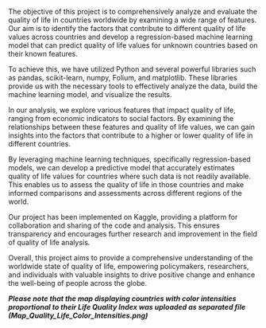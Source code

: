 The objective of this project is to comprehensively analyze and evaluate the quality of life in countries worldwide by examining a wide range of features. 
Our aim is to identify the factors that contribute to different quality of life values across countries and develop a regression-based machine learning model 
that can predict quality of life values for unknown countries based on their known features.

To achieve this, we have utilized Python and several powerful libraries such as pandas, scikit-learn, numpy, Folium, and matplotlib. 
These libraries provide us with the necessary tools to effectively analyze the data, build the machine learning model, and visualize the results.

In our analysis, we explore various features that impact quality of life, ranging from economic indicators to social factors. 
By examining the relationships between these features and quality of life values, we can gain insights into the factors that contribute to a 
higher or lower quality of life in different countries.

By leveraging machine learning techniques, specifically regression-based models, we can develop a predictive model that accurately estimates quality 
of life values for countries where such data is not readily available. This enables us to assess the quality of life in those countries and make informed 
comparisons and assessments across different regions of the world.

Our project has been implemented on Kaggle, providing a platform for collaboration and sharing of the code and analysis. This ensures transparency and encourages 
further research and improvement in the field of quality of life analysis.

Overall, this project aims to provide a comprehensive understanding of the worldwide state of quality of life, empowering policymakers, researchers, and individuals 
with valuable insights to drive positive change and enhance the well-being of people across the globe.


***Please note that the map  displaying countries with color intensities proportional to their Life Quality Index was uploaded as separated file (Map_Quality_Life_Color_Intensities.png)***
